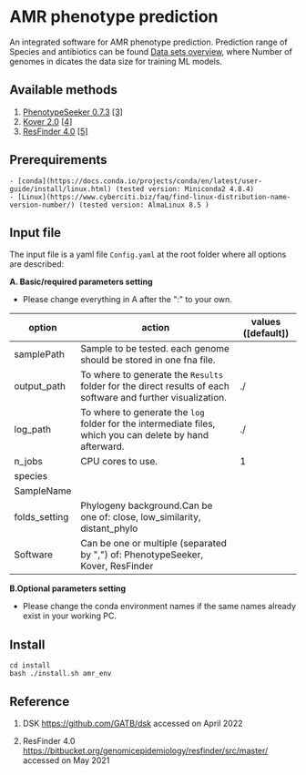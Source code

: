 # AMR phenotype prediction 


An integrated software for AMR phenotype prediction. Prediction range of Species and antibiotics can be found <a href="https://github.com/hzi-bifo/AMR_benchmarking/wiki/Species-and-antibiotics">Data sets overview</a>, where Number of genomes in dicates the data size for training ML models. 


## Available methods
1. [PhenotypeSeeker 0.7.3](https://github.com/bioinfo-ut/PhenotypeSeeker) [[3]](#3)
2. [Kover 2.0](https://github.com/aldro61/kover) [[4]](#4)
3. [ResFinder 4.0](https://bitbucket.org/genomicepidemiology/resfinder/src/master/) [[5]](#5)




## Prerequirements
    - [conda](https://docs.conda.io/projects/conda/en/latest/user-guide/install/linux.html) (tested version: Miniconda2 4.8.4)
    - [Linux](https://www.cyberciti.biz/faq/find-linux-distribution-name-version-number/) (tested version: AlmaLinux 8.5 )

## <a name="input"></a>Input file
The input file is a yaml file `Config.yaml` at the root folder where all options are described:

**A. Basic/required parameters setting**

- Please change everything in A after the ":" to your own.

| option | action | values ([default])|
| ------------- | ------------- |------------- |
|samplePath|Sample to be tested. each genome should be stored in one fna file. | |
|output_path| To where to generate the `Results` folder for the direct results of each software and further visualization. | ./|
|log_path| To where to generate the `log` folder for the intermediate files, which you can delete by hand afterward.| ./|
|n_jobs| CPU cores to use.| 1 |
|species|||
|SampleName|||
|folds_setting|Phylogeny background.Can be one of: close, low_similarity, distant_phylo||
|Software| Can be one or multiple (separated by ",") of: PhenotypeSeeker, Kover, ResFinder||

**B.Optional parameters setting**

- Please change the conda environment names if the same names already exist in your working PC.




## Install

```
cd install
bash ./install.sh amr_env
```





## Reference
1. DSK https://github.com/GATB/dsk accessed on April 2022

2. ResFinder 4.0 https://bitbucket.org/genomicepidemiology/resfinder/src/master/ accessed on May 2021
